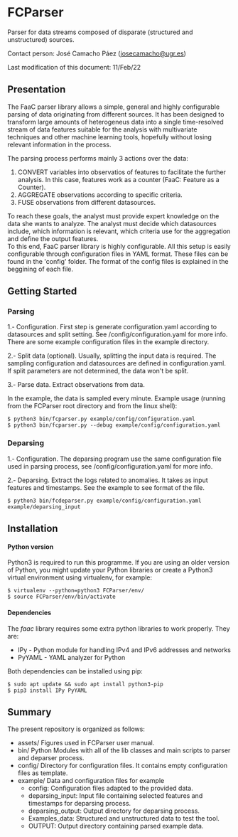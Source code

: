 
# FCParser

Parser for data streams composed of disparate (structured and unstructured) sources.

Contact person: José Camacho Páez (josecamacho@ugr.es)

Last modification of this document: 11/Feb/22


## Presentation

The FaaC parser library allows a simple, general and highly configurable parsing
of data originating from different sources. It has been designed to transform
large amounts of heterogeneus data into a single time-resolved stream of data
features suitable for the analysis with multivariate techniques and other machine 
learning tools, hopefully without losing relevant information in the process.

The parsing process performs mainly 3 actions over the data:

1. CONVERT variables into observatios of features to facilitate the further analysis. In this case, features work as a counter (FaaC: Feature as a Counter).
2. AGGREGATE observations according to specific criteria.
3. FUSE observations from different datasources.
   
To reach these goals, the analyst must provide expert knowledge on the data she wants
to analyze. The analyst must decide which datasources include, which information is
relevant, which criteria use for the aggregation and define the output features.  
To this end, FaaC parser library is highly configurable. All this setup is easily configurable
through configuration files in YAML format. These files can be found in the 'config'
folder. The format of the config files is explained in the beggining of each file.

																						
## Getting Started
														
### Parsing

1.- Configuration. First step is generate configuration.yaml according to datasources and 
split setting. See /config/configuration.yaml for more info. There are some example configuration 
files in the example directory.

2.- Split data (optional). Usually, splitting the input data is required.
The sampling configuration and datasources are defined in configuration.yaml. 
If split parameters are not determined, the data won't be split.

3.- Parse data. Extract observations from data.

In the example, the data is sampled every minute. Example usage (running from the FCParser root directory and from the linux shell):

	$ python3 bin/fcparser.py example/config/configuration.yaml
	$ python3 bin/fcparser.py --debug example/config/configuration.yaml

### Deparsing

1.- Configuration. The deparsing program use the same configuration file used in parsing 
process, see /config/configuration.yaml for more info.

2.- Deparsing. Extract the logs related to anomalies. It takes as input features and timestamps.
See the example to see format of the file.

	$ python3 bin/fcdeparser.py example/config/configuration.yaml example/deparsing_input 


## Installation

#### Python version

Python3 is required to run this programme.
If you are using an older version of Python, you might update your Python libraries or
create a Python3 virtual environment using virtualenv, for example:

	$ virtualenv --python=python3 FCParser/env/
	$ source FCParser/env/bin/activate 

#### Dependencies

The *faac* library requires some extra python libraries to work properly. They are:

- IPy - Python module for handling IPv4 and IPv6 addresses and networks
- PyYAML - YAML analyzer for Python

Both dependencies can be installed using pip:

	$ sudo apt update && sudo apt install python3-pip
	$ pip3 install IPy PyYAML 


## Summary

The present repository is organized as follows:

- assets/			Figures used in FCParser user manual.
- bin/				Python Modules with all of the lib classes and main scripts to parser and deparser process.
- config/			Directory for configuration files. It contains empty configuration files as template.
- example/			Data and configuration files for example
	- config:			Configuration files adapted to the provided data.
	- deparsing_input:	  	Input file containing selected features and timestamps for deparsing process.
	- deparsing_output:	  	Output directory for deparsing process.
	- Examples_data:      		Structured and unstructured data to test the tool.
	- OUTPUT:			Output directory containing parsed example data.
